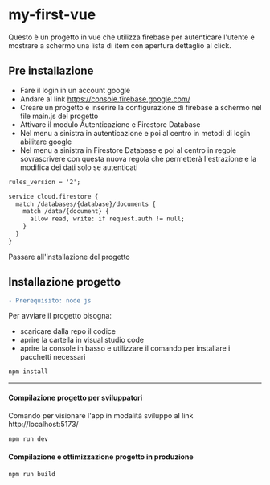 # my-first-vue

Questo è un progetto in vue che utilizza firebase per autenticare l'utente e mostrare a schermo una lista di item con apertura dettaglio al click.

## Pre installazione

- Fare il login in un account google
- Andare al link https://console.firebase.google.com/
- Creare un progetto e inserire la configurazione di firebase a schermo nel file main.js del progetto
- Attivare il modulo Autenticazione e Firestore Database
- Nel menu a sinistra in autenticazione e poi al centro in metodi di login abilitare google
- Nel menu a sinistra in Firestore Database e poi al centro in regole sovrascrivere con questa nuova regola che permetterà l'estrazione e la modifica dei dati solo se autenticati

```diff
rules_version = '2';

service cloud.firestore {
  match /databases/{database}/documents {
    match /data/{document} {
      allow read, write: if request.auth != null;
    }
  }
}
```
Passare all'installazione del progetto

## Installazione progetto

```diff
- Prerequisito: node js
```

Per avviare il progetto bisogna:
- scaricare dalla repo il codice
- aprire la cartella in visual studio code
- aprire la console in basso e utilizzare il comando per installare i pacchetti necessari

```sh
npm install
```
---
#### Compilazione progetto per sviluppatori

Comando per visionare l'app in modalità sviluppo al link http://localhost:5173/

```sh
npm run dev
```

#### Compilazione e ottimizzazione progetto in produzione

```sh
npm run build
```
